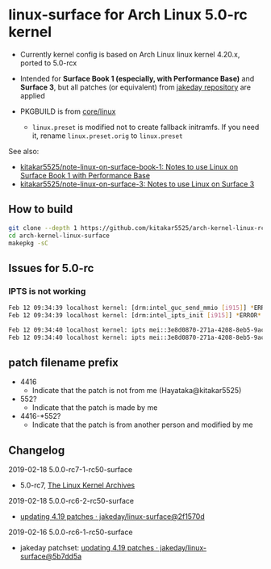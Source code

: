 # linux-surface for Arch Linux 5.0-rc kernel

- Currently kernel config is based on Arch Linux linux kernel 4.20.x, ported to 5.0-rcx

- Intended for **Surface Book 1 (especially, with Performance Base)** and **Surface 3**, but all patches (or equivalent) from [jakeday repository](https://github.com/jakeday/linux-surface) are applied

- PKGBUILD is from [core/linux](https://git.archlinux.org/svntogit/packages.git/?h=packages/linux)
	- `linux.preset` is modified not to create fallback initramfs. If you need it, rename `linux.preset.orig` to `linux.preset`

See also:
- [kitakar5525/note-linux-on-surface-book-1: Notes to use Linux on Surface Book 1 with Performance Base](https://github.com/kitakar5525/note-linux-on-surface-book-1)
- [kitakar5525/note-linux-on-surface-3: Notes to use Linux on Surface 3](https://github.com/kitakar5525/note-linux-on-surface-3)



## How to build

```bash
git clone --depth 1 https://github.com/kitakar5525/arch-kernel-linux-rc50-surface
cd arch-kernel-linux-surface
makepkg -sC
```



## Issues for 5.0-rc

### IPTS is not working

```bash
Feb 12 09:34:39 localhost kernel: [drm:intel_guc_send_mmio [i915]] *ERROR* MMIO: GuC action 0x10 failed with error -5 0xf000f000
Feb 12 09:34:39 localhost kernel: [drm:intel_ipts_init [i915]] *ERROR* i915_guc_ipts_submission_enable failed : -5

Feb 12 09:34:40 localhost kernel: ipts mei::3e8d0870-271a-4208-8eb5-9acb9402ae04:0F: open gpu error : -5
Feb 12 09:34:40 localhost kernel: ipts mei::3e8d0870-271a-4208-8eb5-9acb9402ae04:0F: error in handling resp msg
```



## patch filename prefix

- 4416
	- Indicate that the patch is not from me (Hayataka@kitakar5525)
- 552?
	- Indicate that the patch is made by me
- 4416-*552?
	- Indicate that the patch is from another person and modified by me



## Changelog

2019-02-18 5.0.0-rc7-1-rc50-surface
- 5.0-rc7, [The Linux Kernel Archives](https://www.kernel.org/)

2019-02-18 5.0.0-rc6-2-rc50-surface
- [updating 4.19 patches · jakeday/linux-surface@2f1570d](https://github.com/jakeday/linux-surface/commit/2f1570d509eb7de8330ad4bc01b725c501ab9a8c)

2019-02-16 5.0.0-rc6-1-rc50-surface
-  jakeday patchset: [updating 4.19 patches · jakeday/linux-surface@5b7dd5a](https://github.com/jakeday/linux-surface/commit/5b7dd5a7a9967c34f04c7108f5c7fbe326e261e2)